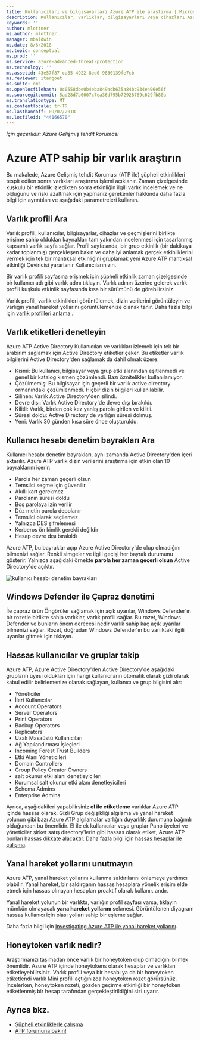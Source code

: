 ```yaml
---
title: Kullanıcıları ve bilgisayarları Azure ATP ile araştırma | Microsoft Docs
description: Kullanıcılar, varlıklar, bilgisayarları veya cihazları Azure Gelişmiş tehdit Koruması (ATP) kullanarak tarafından gerçekleştirilen şüpheli etkinlikleri araştırma açıklar
keywords: ''
author: mlottner
ms.author: mlottner
manager: mbaldwin
ms.date: 8/6/2018
ms.topic: conceptual
ms.prod: ''
ms.service: azure-advanced-threat-protection
ms.technology: ''
ms.assetid: 43e57f87-ca85-4922-8ed0-9830139fe7cb
ms.reviewer: itargoet
ms.suite: ems
ms.openlocfilehash: 0c0558dbe0b4eba849adb635a84bc934e406e56f
ms.sourcegitcommit: 5ad28d7b0607c7ea36d795b72928769c629fb80a
ms.translationtype: MT
ms.contentlocale: tr-TR
ms.lasthandoff: 09/07/2018
ms.locfileid: "44166570"
---
```

*İçin geçerlidir: Azure Gelişmiş tehdit koruması*



# <a name="investigate-an-entity-with-azure-atp"></a>Azure ATP sahip bir varlık araştırın

Bu makalede, Azure Gelişmiş tehdit Koruması (ATP ile) şüpheli etkinlikleri tespit edilen sonra varlıkları araştırma işlemi açıklanır. Zaman çizelgesinde kuşkulu bir etkinlik izledikten sonra etkinliğin ilgili varlık incelemek ve ne olduğunu ve riski azaltmak için yapmanız gerekenler hakkında daha fazla bilgi için ayrıntıları ve aşağıdaki parametreleri kullanın.

## <a name="look-at-the-entity-profile"></a>Varlık profili Ara

Varlık profili, kullanıcılar, bilgisayarlar, cihazlar ve geçmişlerini birlikte erişime sahip oldukları kaynakları tam yakından incelenmesi için tasarlanmış kapsamlı varlık sayfa sağlar. Profil sayfasında, bir grup etkinlik (bir dakikaya kadar toplanmış) gerçekleşen bakın ve daha iyi anlamak gerçek etkinliklerini vermek için tek bir mantıksal etkinliğini gruplamak yeni Azure ATP mantıksal etkinliği Çeviricisi yararlanır Kullanıcılarınızın.

Bir varlık profili sayfasına erişmek için şüpheli etkinlik zaman çizelgesinde bir kullanıcı adı gibi varlık adını tıklayın. Varlık adının üzerine gelerek varlık profili kuşkulu etkinlik sayfasında kısa bir sürümünü de görebilirsiniz.

Varlık profili, varlık etkinlikleri görüntülemek, dizin verilerini görüntüleyin ve varlığın yanal hareket yollarını görüntülemenize olanak tanır. Daha fazla bilgi için [varlık profilleri anlama ](entity-profiles.md).

## <a name="check-entity-tags"></a>Varlık etiketleri denetleyin

Azure ATP Active Directory Kullanıcıları ve varlıkları izlemek için tek bir arabirim sağlamak için Active Directory etiketler çeker. Bu etiketler varlık bilgilerini Active Directory'den sağlamak da dahil olmak üzere:
- Kısmi: Bu kullanıcı, bilgisayar veya grup etki alanından eşitlenmedi ve genel bir katalog kısmen çözümlendi. Bazı öznitelikler kullanılamıyor.
- Çözülmemiş: Bu bilgisayar için geçerli bir varlık active directory ormanındaki çözümlenmedi. Hiçbir dizin bilgileri kullanılabilir.
- Silinen: Varlık Active Directory'den silindi.
- Devre dışı: Varlık Active Directory'de devre dışı bırakıldı.
- Kilitli: Varlık, birden çok kez yanlış parola girilen ve kilitli.
- Süresi doldu: Active Directory'de varlığın süresi dolmuş.
- Yeni: Varlık 30 günden kısa süre önce oluşturuldu.

## <a name="look-at-the-user-account-control-flags"></a>Kullanıcı hesabı denetim bayrakları Ara

Kullanıcı hesabı denetim bayrakları, aynı zamanda Active Directory'den içeri aktarılır. Azure ATP varlık dizin verilerini araştırma için etkin olan 10 bayraklarını içerir: 
- Parola her zaman geçerli olsun
- Temsilci seçme için güvenilir
- Akıllı kart gerekmez
- Parolanın süresi doldu
- Boş parolaya izin verilir
- Düz metin parola depolanır
- Temsilci olarak seçilemez
- Yalnızca DES şifrelemesi
- Kerberos ön kimlik gerekli değildir
- Hesap devre dışı bırakıldı 

Azure ATP, bu bayraklar açıp Azure Active Directory'de olup olmadığını bilmenizi sağlar. Renkli simgeler ve ilgili geçişi her bayrak durumunu gösterir. Yalnızca aşağıdaki örnekte **parola her zaman geçerli olsun** Active Directory'de açıktır.

 ![kullanıcı hesabı denetim bayrakları](./media/user-access-flags.png)

## <a name="cross-check-with-windows-defender"></a>Windows Defender ile Çapraz denetimi

İle çapraz ürün Öngörüler sağlamak için açık uyarılar, Windows Defender'ın bir rozetle birlikte sahip varlıklar, varlık profili sağlar. Bu rozet, Windows Defender ve bunların önem derecesi nedir varlık sahip kaç açık uyarılar bilmenizi sağlar. Rozet, doğrudan Windows Defender'ın bu varlıktaki ilgili uyarılar gitmek için tıklayın.


## <a name="keep-an-eye-on-sensitive-users-and-groups"></a>Hassas kullanıcılar ve gruplar takip

Azure ATP, Azure Active Directory'den Active Directory'de aşağıdaki grupların üyesi oldukları için hangi kullanıcıların otomatik olarak gizli olarak kabul edilir belirlemenize olanak sağlayan, kullanıcı ve grup bilgisini alır:

-   Yöneticiler
-   İleri Kullanıcılar
-   Account Operators
-   Server Operators
-   Print Operators
-   Backup Operators
-   Replicators
-   Uzak Masaüstü Kullanıcıları 
-   Ağ Yapılandırması İşleçleri 
-   Incoming Forest Trust Builders
-   Etki Alanı Yöneticileri
-   Domain Controllers
-   Group Policy Creator Owners 
-   salt okunur etki alanı denetleyicileri 
-   Kurumsal salt okunur etki alanı denetleyicileri 
-   Schema Admins 
-   Enterprise Admins

Ayrıca, aşağıdakileri yapabilirsiniz **el ile etiketleme** varlıklar Azure ATP içinde hassas olarak. Gizli Grup değişikliği algılama ve yanal hareket yolunun gibi bazı Azure ATP algılamalar varlığın duyarlılık durumuna bağımlı olduğundan bu önemlidir. El ile ek kullanıcılar veya gruplar Pano üyeleri ve yöneticiler şirket satış directory'lerin gibi hassas olarak etiket, Azure ATP bunları hassas dikkate alacaktır. Daha fazla bilgi için [hassas hesaplar ile çalışma](sensitive-accounts.md).

## <a name="be-aware-of-lateral-movement-paths"></a>Yanal hareket yollarını unutmayın

Azure ATP, yanal hareket yollarını kullanma saldırılarını önlemeye yardımcı olabilir. Yanal hareket, bir saldırganın hassas hesaplara yönelik erişim elde etmek için hassas olmayan hesapları proaktif olarak kullanır. andır.

Yanal hareket yolunun bir varlıkta, varlığın profil sayfası varsa, tıklayın mümkün olmayacak **yana hareket yollarını** sekmesi. Görüntülenen diyagram hassas kullanıcı için olası yolları sahip bir eşleme sağlar. 

Daha fazla bilgi için [Investigating Azure ATP ile yanal hareket yollarını](use-case-lateral-movement-path.md).


## <a name="is-it-a-honeytoken-entity"></a>Honeytoken varlık nedir?

Araştırmanızı taşımadan önce varlık bir honeytoken olup olmadığını bilmek önemlidir. Azure ATP içinde honeytokens olarak hesaplar ve varlıkları etiketleyebilirsiniz. Varlık profili veya bir hesabı ya da bir honeytoken etiketlendi varlık Mini profili açtığınızda honeytoken rozet görürsünüz. İncelerken, honeytoken rozeti, gözden geçirme etkinliği bir honeytoken etiketlenmiş bir hesap tarafından gerçekleştirildiğini sizi uyarır.


    
## <a name="see-also"></a>Ayrıca bkz.

- [Şüpheli etkinliklerle çalışma](working-with-suspicious-activities.md)
- [ATP forumuna bakın!](https://aka.ms/azureatpcommunity)